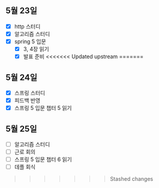 ## 5월 23일

- [x] http 스터디
- [x] 알고리즘 스터디
- [x] spring 5 입문
  - [x] 3, 4장 읽기
  - [x] 발표 준비
<<<<<<< Updated upstream
=======

## 5월 24일

- [x] 스프링 스터디
- [x] 피드백 반영
- [x] 스프링 5 입문 챕터 5 읽기

## 5월 25일

- [ ] 알고리즘 스터디
- [ ] 근로 회의
- [ ] 스프링 5 입문 챕터 6 읽기
- [ ] 데플 회식
>>>>>>> Stashed changes
